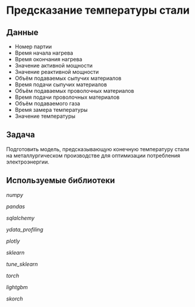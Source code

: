 # Предсказание температуры стали

## Данные

* Номер партии
* Время начала нагрева
* Время окончания нагрева
* Значение активной мощности
* Значение реактивной мощности
* Объём подаваемых сыпучих материалов
* Время подачи сыпучих материалов
* Объём подаваемых проволочных материалов
* Время подачи проволочных материалов
* Объём подаваемого газа
* Время замера температуры
* Значение температуры

## Задача

Подготовить модель, предсказывающую конечную температуру стали на металлургическом производстве для оптимизации потребления электроэнергии.

## Используемые библиотеки

*numpy*

*pandas*

*sqlalchemy*

*ydata_profiling*

*plotly*

*sklearn*

*tune_sklearn*

*torch*

*lightgbm*

*skorch*
